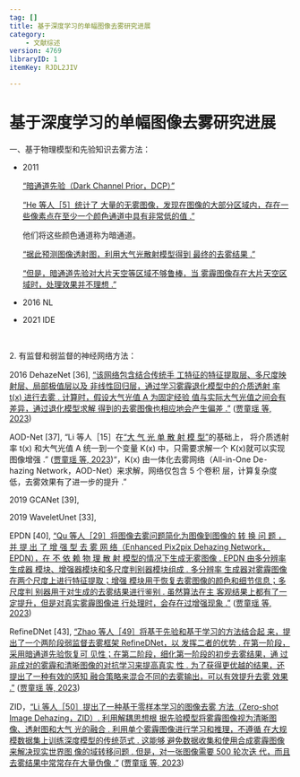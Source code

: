 ```yaml
---
tag: []
title: 基于深度学习的单幅图像去雾研究进展
category:
    - 文献综述
version: 4769
libraryID: 1
itemKey: RJDL2JIV

---
```

# 基于深度学习的单幅图像去雾研究进展

一、基于物理模型和先验知识去雾方法：

*   2011

    <span class="highlight" data-annotation="%7B%22attachmentURI%22%3A%22http%3A%2F%2Fzotero.org%2Fusers%2F10046823%2Fitems%2F9SIX2C8F%22%2C%22pageLabel%22%3A%223%22%2C%22position%22%3A%7B%22pageIndex%22%3A2%2C%22rects%22%3A%5B%5B286.316%2C699.917%2C296.116%2C711.171%5D%2C%5B62.462%2C685.383%2C219.717%2C697.338%5D%5D%7D%2C%22citationItem%22%3A%7B%22uris%22%3A%5B%22http%3A%2F%2Fzotero.org%2Fusers%2F10046823%2Fitems%2FSW4N67ZU%22%5D%2C%22locator%22%3A%223%22%7D%7D" ztype="zhighlight"><a href="zotero://open-pdf/library/items/9SIX2C8F?page=3">“暗通道先验（Dark Channel Prior，DCP）”</a></span>

    <span class="highlight" data-annotation="%7B%22attachmentURI%22%3A%22http%3A%2F%2Fzotero.org%2Fusers%2F10046823%2Fitems%2F9SIX2C8F%22%2C%22pageLabel%22%3A%223%22%2C%22position%22%3A%7B%22pageIndex%22%3A2%2C%22rects%22%3A%5B%5B222.018%2C685.383%2C296.116%2C697.338%5D%2C%5B62.462%2C670.849%2C296.117%2C682.104%5D%2C%5B62.462%2C656.23%2C282.228%2C667.485%5D%5D%7D%2C%22citationItem%22%3A%7B%22uris%22%3A%5B%22http%3A%2F%2Fzotero.org%2Fusers%2F10046823%2Fitems%2FSW4N67ZU%22%5D%2C%22locator%22%3A%223%22%7D%7D" ztype="zhighlight"><a href="zotero://open-pdf/library/items/9SIX2C8F?page=3">“He 等人［5］统计了 大量的无雾图像，发现在图像的大部分区域内，存在一 些像素点在至少一个颜色通道中具有非常低的值 .”</a></span>

    他们将这些颜色通道称为暗通道。

    <span class="highlight" data-annotation="%7B%22attachmentURI%22%3A%22http%3A%2F%2Fzotero.org%2Fusers%2F10046823%2Fitems%2F9SIX2C8F%22%2C%22pageLabel%22%3A%223%22%2C%22position%22%3A%7B%22pageIndex%22%3A2%2C%22rects%22%3A%5B%5B82.462%2C599.951%2C296.116%2C611.205%5D%2C%5B62.462%2C585.417%2C136.161%2C596.671%5D%5D%7D%2C%22citationItem%22%3A%7B%22uris%22%3A%5B%22http%3A%2F%2Fzotero.org%2Fusers%2F10046823%2Fitems%2FSW4N67ZU%22%5D%2C%22locator%22%3A%223%22%7D%7D" ztype="zhighlight"><a href="zotero://open-pdf/library/items/9SIX2C8F?page=3">“据此预测图像透射图，利用大气光散射模型得到 最终的去雾结果 .”</a></span>

    <span class="highlight" data-annotation="%7B%22attachmentURI%22%3A%22http%3A%2F%2Fzotero.org%2Fusers%2F10046823%2Fitems%2F9SIX2C8F%22%2C%22pageLabel%22%3A%223%22%2C%22position%22%3A%7B%22pageIndex%22%3A2%2C%22rects%22%3A%5B%5B82.462%2C570.883%2C296.117%2C582.138%5D%2C%5B62.462%2C556.349%2C284.718%2C567.604%5D%5D%7D%2C%22citationItem%22%3A%7B%22uris%22%3A%5B%22http%3A%2F%2Fzotero.org%2Fusers%2F10046823%2Fitems%2FSW4N67ZU%22%5D%2C%22locator%22%3A%223%22%7D%7D" ztype="zhighlight"><a href="zotero://open-pdf/library/items/9SIX2C8F?page=3">“但是，暗通道先验对大片天空等区域不够鲁棒，当 雾霾图像存在大片天空区域时，处理效果并不理想 .”</a></span>

*   2016 NL

*   2021 IDE

   

2\. 有监督和弱监督的神经网络方法：

2016 DehazeNet \[36], <span class="highlight" data-annotation="%7B%22attachmentURI%22%3A%22http%3A%2F%2Fzotero.org%2Fusers%2F10046823%2Fitems%2F9SIX2C8F%22%2C%22pageLabel%22%3A%223%22%2C%22position%22%3A%7B%22pageIndex%22%3A2%2C%22rects%22%3A%5B%5B193.717%2C265.675%2C296.116%2C276.929%5D%2C%5B62.462%2C251.141%2C296.116%2C262.396%5D%2C%5B62.462%2C236.608%2C296.115%2C247.862%5D%2C%5B62.462%2C222.074%2C296.116%2C233.582%5D%2C%5B62.462%2C206.819%2C296.116%2C218.073%5D%2C%5B62.462%2C192.285%2C226.16%2C203.539%5D%5D%7D%2C%22citationItem%22%3A%7B%22uris%22%3A%5B%22http%3A%2F%2Fzotero.org%2Fusers%2F10046823%2Fitems%2FSW4N67ZU%22%5D%2C%22locator%22%3A%223%22%7D%7D" ztype="zhighlight"><a href="zotero://open-pdf/library/items/9SIX2C8F?page=3">“该网络包含结合传统手 工特征的特征提取层、多尺度映射层、局部极值层以及 非线性回归层，通过学习雾霾退化模型中的介质透射 率 t(x) 进行去雾 . 计算时，假设大气光值 A 为固定经验 值与实际大气光值之间会有差异，通过退化模型求解 得到的去雾图像也相应地会产生偏差 .”</a></span> <span class="citation" data-citation="%7B%22citationItems%22%3A%5B%7B%22uris%22%3A%5B%22http%3A%2F%2Fzotero.org%2Fusers%2F10046823%2Fitems%2FSW4N67ZU%22%5D%7D%5D%2C%22properties%22%3A%7B%7D%7D" ztype="zcitation">(<span class="citation-item"><a href="zotero://select/library/items/SW4N67ZU">贾童瑶 等, 2023</a></span>)</span>

AOD-Net \[37], “Li 等人［15］在<span class="highlight" data-annotation="%7B%22attachmentURI%22%3A%22http%3A%2F%2Fzotero.org%2Fusers%2F10046823%2Fitems%2F9SIX2C8F%22%2C%22pageLabel%22%3A%222%22%2C%22position%22%3A%7B%22pageIndex%22%3A1%2C%22rects%22%3A%5B%5B433.818%2C441.218%2C519.572%2C452.473%5D%5D%7D%2C%22citationItem%22%3A%7B%22uris%22%3A%5B%22http%3A%2F%2Fzotero.org%2Fusers%2F10046823%2Fitems%2FSW4N67ZU%22%5D%2C%22locator%22%3A%222%22%7D%7D" ztype="zhighlight"><a href="zotero://open-pdf/library/items/9SIX2C8F?page=2">“大 气 光 单 散 射 模 型”</a></span>的基础上， 将介质透射率 t(x) 和大气光值 A 统一到一个变量 K(x) 中，只需要求解一个 K(x)就可以实现图像增强 .” <span class="citation" data-citation="%7B%22citationItems%22%3A%5B%7B%22uris%22%3A%5B%22http%3A%2F%2Fzotero.org%2Fusers%2F10046823%2Fitems%2FSW4N67ZU%22%5D%7D%5D%2C%22properties%22%3A%7B%7D%7D" ztype="zcitation">(<span class="citation-item"><a href="zotero://select/library/items/SW4N67ZU">贾童瑶 等, 2023</a></span>)</span>“，K(x) 由一体化去雾网络（All-in-One De⁃ hazing Network，AOD-Net）来求解，网络仅包含 5 个卷积 层，计算复杂度低，去雾效果有了进一步的提升 .”

2019 GCANet \[39],

2019 WaveletUnet \[33],

EPDN \[40], <span class="highlight" data-annotation="%7B%22attachmentURI%22%3A%22http%3A%2F%2Fzotero.org%2Fusers%2F10046823%2Fitems%2F9SIX2C8F%22%2C%22pageLabel%22%3A%225%22%2C%22position%22%3A%7B%22pageIndex%22%3A4%2C%22rects%22%3A%5B%5B82.462%2C526.534%2C296.116%2C538.488%5D%2C%5B62.462%2C512.076%2C296.183%2C523.331%5D%2C%5B62.462%2C497.619%2C296.116%2C508.873%5D%2C%5B62.462%2C483.161%2C296.116%2C494.416%5D%2C%5B62.462%2C468.704%2C296.117%2C479.958%5D%2C%5B62.462%2C454.246%2C296.117%2C465.5%5D%2C%5B62.462%2C439.788%2C296.116%2C451.043%5D%2C%5B62.462%2C425.331%2C296.116%2C436.585%5D%2C%5B62.462%2C410.873%2C296.116%2C422.128%5D%2C%5B62.462%2C396.416%2C191.16%2C407.67%5D%5D%7D%2C%22citationItem%22%3A%7B%22uris%22%3A%5B%22http%3A%2F%2Fzotero.org%2Fusers%2F10046823%2Fitems%2FSW4N67ZU%22%5D%2C%22locator%22%3A%225%22%7D%7D" ztype="zhighlight"><a href="zotero://open-pdf/library/items/9SIX2C8F?page=5">“Qu 等人［29］将图像去雾问题简化为图像到图像的 转 换 问 题 ，并 提 出 了 增 强 型 去 雾 网 络（Enhanced Pix2pix Dehazing Network，EPDN），在 不 依 赖 物 理 散 射 模型的情况下生成无雾图像 . EPDN 由多分辨率生成器 模块、增强器模块和多尺度判别器模块组成 . 多分辨率 生成器对雾霾图像在两个尺度上进行特征提取；增强 模块用于恢复去雾图像的颜色和细节信息；多尺度判 别器用于对生成的去雾结果进行鉴别 . 虽然算法在主 客观结果上都有了一定提升，但是对真实雾霾图像进 行处理时，会存在过增强现象 .”</a></span> <span class="citation" data-citation="%7B%22citationItems%22%3A%5B%7B%22uris%22%3A%5B%22http%3A%2F%2Fzotero.org%2Fusers%2F10046823%2Fitems%2FSW4N67ZU%22%5D%7D%5D%2C%22properties%22%3A%7B%7D%7D" ztype="zcitation">(<span class="citation-item"><a href="zotero://select/library/items/SW4N67ZU">贾童瑶 等, 2023</a></span>)</span>

RefineDNet \[43], <span class="highlight" data-annotation="%7B%22attachmentURI%22%3A%22http%3A%2F%2Fzotero.org%2Fusers%2F10046823%2Fitems%2F9SIX2C8F%22%2C%22pageLabel%22%3A%226%22%2C%22position%22%3A%7B%22pageIndex%22%3A5%2C%22rects%22%3A%5B%5B336.163%2C281.416%2C549.817%2C293.371%5D%2C%5B316.163%2C266.985%2C549.817%2C278.239%5D%2C%5B316.163%2C252.553%2C549.817%2C263.808%5D%2C%5B316.163%2C238.122%2C549.817%2C249.376%5D%2C%5B316.163%2C223.69%2C549.816%2C234.945%5D%2C%5B316.163%2C209.258%2C549.817%2C220.513%5D%2C%5B316.163%2C194.827%2C549.817%2C206.081%5D%2C%5B316.163%2C180.395%2C339.863%2C191.65%5D%5D%7D%2C%22citationItem%22%3A%7B%22uris%22%3A%5B%22http%3A%2F%2Fzotero.org%2Fusers%2F10046823%2Fitems%2FSW4N67ZU%22%5D%2C%22locator%22%3A%226%22%7D%7D" ztype="zhighlight"><a href="zotero://open-pdf/library/items/9SIX2C8F?page=6">“Zhao 等人［49］将基于先验和基于学习的方法结合起 来，提出了一个两阶段弱监督去雾框架 RefineDNet，以 发挥二者的优势 . 在第一阶段，采用暗通道先验恢复可 见性；在第二阶段，细化第一阶段的初步去雾结果，通 过非成对的雾霾和清晰图像的对抗学习来提高真实 性 . 为了获得更优越的结果，还提出了一种有效的感知 融合策略来混合不同的去雾输出，可以有效提升去雾 效果 .”</a></span> <span class="citation" data-citation="%7B%22citationItems%22%3A%5B%7B%22uris%22%3A%5B%22http%3A%2F%2Fzotero.org%2Fusers%2F10046823%2Fitems%2FSW4N67ZU%22%5D%7D%5D%2C%22properties%22%3A%7B%7D%7D" ztype="zcitation">(<span class="citation-item"><a href="zotero://select/library/items/SW4N67ZU">贾童瑶 等, 2023</a></span>)</span>

ZID，<span class="highlight" data-annotation="%7B%22attachmentURI%22%3A%22http%3A%2F%2Fzotero.org%2Fusers%2F10046823%2Fitems%2F9SIX2C8F%22%2C%22pageLabel%22%3A%227%22%2C%22position%22%3A%7B%22pageIndex%22%3A6%2C%22rects%22%3A%5B%5B82.462%2C656.785%2C296.116%2C668.739%5D%2C%5B62.462%2C642.362%2C296.116%2C653.889%5D%2C%5B62.462%2C627.939%2C296.116%2C639.193%5D%2C%5B62.462%2C613.516%2C296.117%2C624.77%5D%2C%5B62.462%2C599.093%2C296.116%2C610.347%5D%2C%5B62.462%2C584.67%2C296.115%2C595.924%5D%2C%5B62.462%2C570.247%2C296.116%2C581.501%5D%2C%5B62.462%2C555.824%2C231.16%2C567.078%5D%5D%7D%2C%22citationItem%22%3A%7B%22uris%22%3A%5B%22http%3A%2F%2Fzotero.org%2Fusers%2F10046823%2Fitems%2FSW4N67ZU%22%5D%2C%22locator%22%3A%227%22%7D%7D" ztype="zhighlight"><a href="zotero://open-pdf/library/items/9SIX2C8F?page=7">“Li 等人［50］提出了一种基于零样本学习的图像去雾 方法（Zero-shot Image Dehazing，ZID）. 利用解耦思想根 据先验模型将雾霾图像视为清晰图像、透射图和大气 光的融合 . 利用单个雾霾图像进行学习和推理，不遵循 在大规模数据集上训练深度模型的传统范式 . 这能够 避免数据收集和使用合成雾霾图像来解决现实世界图 像的域转移问题 . 但是，对一张图像需要 500 轮次迭 代，而且去雾结果中常常存在大量伪像 .”</a></span> <span class="citation" data-citation="%7B%22citationItems%22%3A%5B%7B%22uris%22%3A%5B%22http%3A%2F%2Fzotero.org%2Fusers%2F10046823%2Fitems%2FSW4N67ZU%22%5D%7D%5D%2C%22properties%22%3A%7B%7D%7D" ztype="zcitation">(<span class="citation-item"><a href="zotero://select/library/items/SW4N67ZU">贾童瑶 等, 2023</a></span>)</span>
